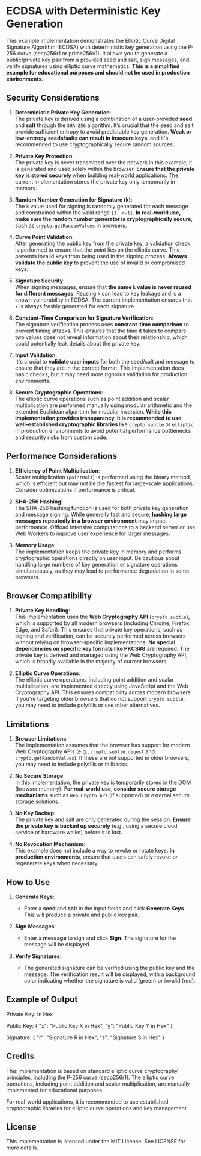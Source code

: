# ECDSA with Deterministic Key Generation

This example implementation demonstrates the Elliptic Curve Digital Signature Algorithm (ECDSA) with deterministic key generation using the P-256 curve (secp256r1 or prime256v1). It allows you to generate a public/private key pair from a provided seed and salt, sign messages, and verify signatures using elliptic curve mathematics. **This is a simplified example for educational purposes and should not be used in production environments.**


## Security Considerations

1. **Deterministic Private Key Generation**:  
   The private key is derived using a combination of a user-provided **seed** and **salt** through the `SHA-256` algorithm. It’s crucial that the seed and salt provide sufficient entropy to avoid predictable key generation. **Weak or low-entropy seeds/salts can result in insecure keys**, and it's recommended to use cryptographically secure random sources.

2. **Private Key Protection**:  
   The private key is never transmitted over the network in this example; it is generated and used solely within the browser. **Ensure that the private key is stored securely** when building real-world applications. The current implementation stores the private key only temporarily in memory.

3. **Random Number Generation for Signature (k)**:  
   The `k` value used for signing is randomly generated for each message and constrained within the valid range `[1, n-1]`. **In real-world use, make sure the random number generator is cryptographically secure**, such as `crypto.getRandomValues` in browsers.

4. **Curve Point Validation**:  
   After generating the public key from the private key, a validation check is performed to ensure that the point lies on the elliptic curve. This prevents invalid keys from being used in the signing process. **Always validate the public key** to prevent the use of invalid or compromised keys.

5. **Signature Security**:  
   When signing messages, ensure that **the same `k` value is never reused for different messages**. Reusing `k` can lead to key leakage and is a known vulnerability in ECDSA. The current implementation ensures that `k` is always freshly generated for each signature.

6. **Constant-Time Comparison for Signature Verification**:  
   The signature verification process uses **constant-time comparison** to prevent timing attacks. This ensures that the time it takes to compare two values does not reveal information about their relationship, which could potentially leak details about the private key.

7. **Input Validation**:  
   It's crucial to **validate user inputs** for both the seed/salt and message to ensure that they are in the correct format. This implementation does basic checks, but it may need more rigorous validation for production environments.

8. **Secure Cryptographic Operations**:  
   The elliptic curve operations such as point addition and scalar multiplication are performed manually using modular arithmetic and the extended Euclidean algorithm for modular inversion. **While this implementation provides transparency, it is recommended to use well-established cryptographic libraries** like `crypto.subtle` or `elliptic` in production environments to avoid potential performance bottlenecks and security risks from custom code.


## Performance Considerations

1. **Efficiency of Point Multiplication**:  
   Scalar multiplication (`pointMult`) is performed using the binary method, which is efficient but may not be the fastest for large-scale applications. Consider optimizations if performance is critical.

2. **SHA-256 Hashing**:  
   The SHA-256 hashing function is used for both private key generation and message signing. While generally fast and secure, **hashing large messages repeatedly in a browser environment** may impact performance. Offload intensive computations to a backend server or use Web Workers to improve user experience for larger messages.

3. **Memory Usage**:  
   The implementation keeps the private key in memory and performs cryptographic operations directly on user input. Be cautious about handling large numbers of key generation or signature operations simultaneously, as they may lead to performance degradation in some browsers.


## Browser Compatibility

1. **Private Key Handling**:  
   This implementation uses the **Web Cryptography API** (`crypto.subtle`), which is supported by all modern browsers (including Chrome, Firefox, Edge, and Safari). This ensures that private key operations, such as signing and verification, can be securely performed across browsers without relying on browser-specific implementations. **No special dependencies on specific key formats like PKCS#8** are required. The private key is derived and managed using the Web Cryptography API, which is broadly available in the majority of current browsers.

2. **Elliptic Curve Operations**:  
   The elliptic curve operations, including point addition and scalar multiplication, are implemented directly using JavaScript and the Web Cryptography API. This ensures compatibility across modern browsers. If you're targeting older browsers that do not support `crypto.subtle`, you may need to include polyfills or use other alternatives.


## Limitations

1. **Browser Limitations**:  
   The implementation assumes that the browser has support for modern Web Cryptography APIs (e.g., `crypto.subtle.digest` and `crypto.getRandomValues`). If these are not supported in older browsers, you may need to include polyfills or fallbacks.

2. **No Secure Storage**:  
   In this implementation, the private key is temporarily stored in the DOM (browser memory). **For real-world use, consider secure storage mechanisms** such as `Web Crypto API` (if supported) or external secure storage solutions.

3. **No Key Backup**:  
   The private key and salt are only generated during the session. **Ensure the private key is backed up securely** (e.g., using a secure cloud service or hardware wallet) before it is lost.

4. **No Revocation Mechanism**:  
   This example does not include a way to revoke or rotate keys. **In production environments**, ensure that users can safely revoke or regenerate keys when necessary.


## How to Use

1. **Generate Keys**:  
   - Enter a **seed** and **salt** in the input fields and click **Generate Keys**. This will produce a private and public key pair.
   
2. **Sign Messages**:  
   - Enter a **message** to sign and click **Sign**. The signature for the message will be displayed.

3. **Verify Signatures**:  
   - The generated signature can be verified using the public key and the message. The verification result will be displayed, with a background color indicating whether the signature is valid (green) or invalid (red).


## Example of Output

Private Key: in Hex

Public Key: { "x": "Public Key X in Hex", "y": "Public Key Y in Hex" }

Signature: { "r": "Signature R in Hex", "s": "Signature S in Hex" }


## Credits

This implementation is based on standard elliptic curve cryptography principles, including the P-256 curve (secp256r1). The elliptic curve operations, including point addition and scalar multiplication, are manually implemented for educational purposes.

For real-world applications, it is recommended to use established cryptographic libraries for elliptic curve operations and key management.


## License

This implementation is licensed under the MIT License. See LICENSE for more details.



